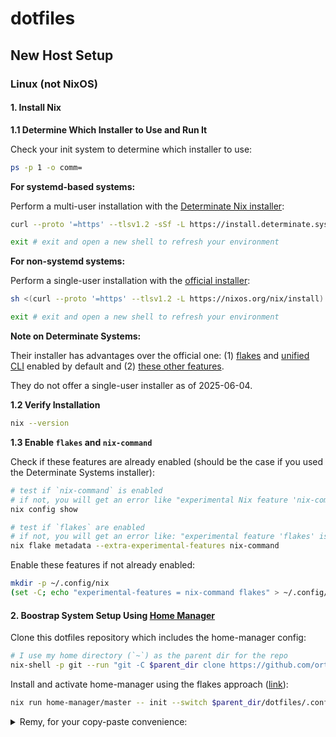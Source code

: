 # dotfiles

## New Host Setup

### Linux (not NixOS)

#### 1. Install Nix

**1.1 Determine Which Installer to Use and Run It**

Check your init system to determine which installer to use:

```bash
ps -p 1 -o comm=
```

**For systemd-based systems:**

Perform a multi-user installation with the [Determinate Nix installer](https://zero-to-nix.com/start/install/):

```bash
curl --proto '=https' --tlsv1.2 -sSf -L https://install.determinate.systems/nix | sh -s -- install
```

```bash
exit # exit and open a new shell to refresh your environment
```

**For non-systemd systems:**

Perform a single-user installation with the [official installer](https://nixos.org/download/#nix-install-linux):

```bash
sh <(curl --proto '=https' --tlsv1.2 -L https://nixos.org/nix/install) --no-daemon
```

```bash
exit # exit and open a new shell to refresh your environment
```

**Note on Determinate Systems:**

Their installer has advantages over the official one: (1) [flakes](https://zero-to-nix.com/concepts/flakes) and [unified CLI](https://zero-to-nix.com/concepts/nix/#unified-cli) enabled by default and (2) [these other features](https://github.com/DeterminateSystems/nix-installer/blob/main/README.md#features).

They do not offer a single-user installer as of 2025-06-04.

**1.2 Verify Installation**

```bash
nix --version
```

**1.3 Enable `flakes` and `nix-command`**

Check if these features are already enabled (should be the case if you used the Determinate Systems installer):

```bash
# test if `nix-command` is enabled
# if not, you will get an error like "experimental Nix feature 'nix-command' is disabled"
nix config show

# test if `flakes` are enabled
# if not, you will get an error like: "experimental feature 'flakes' is disabled"
nix flake metadata --extra-experimental-features nix-command
```

Enable these features if not already enabled:

```bash
mkdir -p ~/.config/nix
(set -C; echo "experimental-features = nix-command flakes" > ~/.config/nix/nix.conf)
```

#### 2. Boostrap System Setup Using [Home Manager](https://github.com/nix-community/home-manager)

Clone this dotfiles repository which includes the home-manager config:

```bash
# I use my home directory (`~`) as the parent dir for the repo
nix-shell -p git --run "git -C $parent_dir clone https://github.com/orthonormalremy/dotfiles.git"
```

Install and activate home-manager using the flakes approach ([link](https://nix-community.github.io/home-manager/index.xhtml#sec-flakes-standalone)):

```bash
nix run home-manager/master -- init --switch $parent_dir/dotfiles/.config/home-manager
```

<details>
<summary>Remy, for your copy-paste convenience:</summary>

```bash
nix-shell -p git --run "git -C ~ clone https://github.com/orthonormalremy/dotfiles.git"
nix run home-manager/master -- init --switch ~/dotfiles/.config/home-manager
```

</details>

[^1]: This is the footnote content.